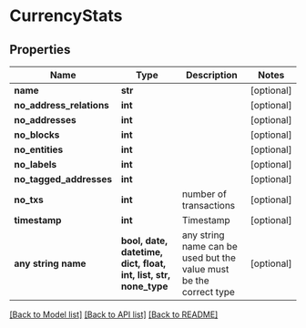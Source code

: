 # CurrencyStats


## Properties
Name | Type | Description | Notes
------------ | ------------- | ------------- | -------------
**name** | **str** |  | [optional] 
**no_address_relations** | **int** |  | [optional] 
**no_addresses** | **int** |  | [optional] 
**no_blocks** | **int** |  | [optional] 
**no_entities** | **int** |  | [optional] 
**no_labels** | **int** |  | [optional] 
**no_tagged_addresses** | **int** |  | [optional] 
**no_txs** | **int** | number of transactions | [optional] 
**timestamp** | **int** | Timestamp | [optional] 
**any string name** | **bool, date, datetime, dict, float, int, list, str, none_type** | any string name can be used but the value must be the correct type | [optional]

[[Back to Model list]](../README.md#documentation-for-models) [[Back to API list]](../README.md#documentation-for-api-endpoints) [[Back to README]](../README.md)


